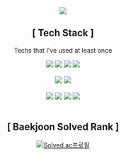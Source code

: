 <div align="center">
 
  <!-- Header -->
  <img src="https://capsule-render.vercel.app/api?type=Rounded&color=438CB5&height=150&section=header&text=Sumin%20Lee&fontSize=70&fontColor=FFFFFF"/>
  
  <br/>
  
  <!-- Badge -->
  ## [ Tech Stack ]
  Techs that I've used at least once
  
  <!-- Language -->
  <img src="https://img.shields.io/badge/Swift-F05138?style=flat-square&logo=Swift&logoColor=white"/>
  <img src="https://img.shields.io/badge/C%23-239120?style=flat-square&logo=C%20Sharp&logoColor=white"/>
  <img src="https://img.shields.io/badge/C-A8B9CC?style=flat-square&logo=C&logoColor=white"/>
  <img src="https://img.shields.io/badge/Python-3766AB?style=flat-square&logo=Python&logoColor=white"/>
    
  <br/>
  <br/>
  
  <!-- Database & Library & Platform -->
  <img src="https://img.shields.io/badge/Firebase-FFCA28?style=flat-square&logo=Firebase&logoColor=black"/>
  <img src="https://img.shields.io/badge/Google%20Colab-F9AB00?style=flat-square&logo=Google%20Colab&logoColor=white"/>
  
  <br/>
  <br/>   
  <!-- Develope Tool -->
  <img src="https://img.shields.io/badge/Xcode-147EFB?style=flat-square&logo=Xcode&logoColor=white"/>
  <img src="https://img.shields.io/badge/Visual%20Studio%20Code-007ACC?style=flat-square&logo=Visual%20Studio%20Code&logoColor=white"/>
  <img src="https://img.shields.io/badge/Visual%20Studio-5C2D91?style=flat-square&logo=Visual%20Studio&logoColor=white"/>
  <img src="https://img.shields.io/badge/Eclipse%20IDE-2C2255?style=flat-square&logo=Eclipse%20IDE&logoColor=white"/>
  
  <br/>
  <br/>   

</div>

<div align=center>   
	
## [ Baekjoon Solved Rank ]
	
[![Solved.ac프로필](http://mazassumnida.wtf/api/v2/generate_badge?boj=gogotnals)](https://solved.ac/gogotnals)
</div>
<div align=center>
	
  <br/>
</div>
